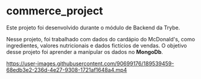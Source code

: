 # commerce_project

Este projeto foi desenvolvido durante o módulo de Backend da Trybe.

Nesse projeto, foi trabalhado com dados do cardápio do McDonald's, como ingredientes, valores nutricionais e dados fictícios de vendas. 
O objetivo desse projeto foi aprender a manipular os dados no **MongoDb**.

https://user-images.githubusercontent.com/90699176/189539459-68edb3e2-236d-4e27-9308-1721af1648a4.mp4


